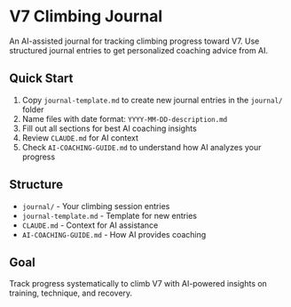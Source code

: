 # V7 Climbing Journal

An AI-assisted journal for tracking climbing progress toward V7. Use structured journal entries to get personalized coaching advice from AI.

## Quick Start

1. Copy `journal-template.md` to create new journal entries in the `journal/` folder
2. Name files with date format: `YYYY-MM-DD-description.md`
3. Fill out all sections for best AI coaching insights
4. Review `CLAUDE.md` for AI context
5. Check `AI-COACHING-GUIDE.md` to understand how AI analyzes your progress

## Structure
- `journal/` - Your climbing session entries
- `journal-template.md` - Template for new entries
- `CLAUDE.md` - Context for AI assistance
- `AI-COACHING-GUIDE.md` - How AI provides coaching

## Goal
Track progress systematically to climb V7 with AI-powered insights on training, technique, and recovery.